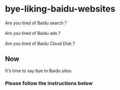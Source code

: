 # bye-liking-baidu-websites

Are you tired of Baidu search？

Are you tired of Baidu ads？

Are you tired of Baidu Cloud Disk？
## Now 
It's time to say bye to Baidu sites.
### Please follow the instructions below
